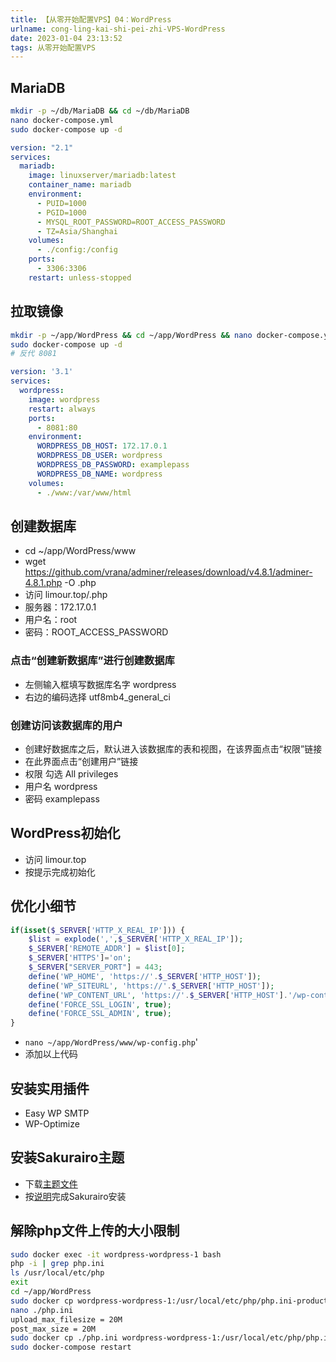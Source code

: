 ```yaml
---
title: 【从零开始配置VPS】04：WordPress
urlname: cong-ling-kai-shi-pei-zhi-VPS-WordPress
date: 2023-01-04 23:13:52
tags: 从零开始配置VPS
---
```

## MariaDB
```bash
mkdir -p ~/db/MariaDB && cd ~/db/MariaDB
nano docker-compose.yml
sudo docker-compose up -d
```
```yml
version: "2.1"
services:
  mariadb:
    image: linuxserver/mariadb:latest
    container_name: mariadb
    environment:
      - PUID=1000
      - PGID=1000
      - MYSQL_ROOT_PASSWORD=ROOT_ACCESS_PASSWORD
      - TZ=Asia/Shanghai
    volumes:
      - ./config:/config
    ports:
      - 3306:3306
    restart: unless-stopped
```
## 拉取镜像
```bash
mkdir -p ~/app/WordPress && cd ~/app/WordPress && nano docker-compose.yml
sudo docker-compose up -d
# 反代 8081
```
```yml
version: '3.1'
services:
  wordpress:
    image: wordpress
    restart: always
    ports:
      - 8081:80
    environment:
      WORDPRESS_DB_HOST: 172.17.0.1
      WORDPRESS_DB_USER: wordpress
      WORDPRESS_DB_PASSWORD: examplepass
      WORDPRESS_DB_NAME: wordpress
    volumes:
      - ./www:/var/www/html
```
## 创建数据库
+ cd ~/app/WordPress/www
+ wget https://github.com/vrana/adminer/releases/download/v4.8.1/adminer-4.8.1.php -O <token>.php
+ 访问 limour.top/<token>.php
+ 服务器：172.17.0.1
+ 用户名：root
+ 密码：ROOT_ACCESS_PASSWORD
### 点击“创建新数据库”进行创建数据库
+ 左侧输入框填写数据库名字 wordpress
+ 右边的编码选择 utf8mb4_general_ci
### 创建访问该数据库的用户
+ 创建好数据库之后，默认进入该数据库的表和视图，在该界面点击“权限”链接
+ 在此界面点击“创建用户”链接
+ 权限 勾选 All privileges
+ 用户名 wordpress
+ 密码 examplepass
## WordPress初始化
+ 访问 limour.top
+ 按提示完成初始化
## 优化小细节
```php
if(isset($_SERVER['HTTP_X_REAL_IP'])) {
    $list = explode(',',$_SERVER['HTTP_X_REAL_IP']);
    $_SERVER['REMOTE_ADDR'] = $list[0];
    $_SERVER['HTTPS']='on';   
    $_SERVER["SERVER_PORT"] = 443;
    define('WP_HOME', 'https://'.$_SERVER['HTTP_HOST']);
    define('WP_SITEURL', 'https://'.$_SERVER['HTTP_HOST']);
    define('WP_CONTENT_URL', 'https://'.$_SERVER['HTTP_HOST'].'/wp-content');
    define('FORCE_SSL_LOGIN', true);
    define('FORCE_SSL_ADMIN', true);
}
```
+ `nano ~/app/WordPress/www/wp-config.php`'
+ 添加以上代码
## 安装实用插件
+ Easy WP SMTP
+ WP-Optimize
## 安装Sakurairo主题
+ 下载[主题文件](https://gitee.com/mirai-mamori/Sakurairo/repository/archive/main.zip)
+ 按[说明](https://iro.tw/)完成Sakurairo安装
## 解除php文件上传的大小限制
```bash
sudo docker exec -it wordpress-wordpress-1 bash
php -i | grep php.ini
ls /usr/local/etc/php
exit
cd ~/app/WordPress
sudo docker cp wordpress-wordpress-1:/usr/local/etc/php/php.ini-production ./php.ini
nano ./php.ini
upload_max_filesize = 20M
post_max_size = 20M
sudo docker cp ./php.ini wordpress-wordpress-1:/usr/local/etc/php/php.ini
sudo docker-compose restart
```